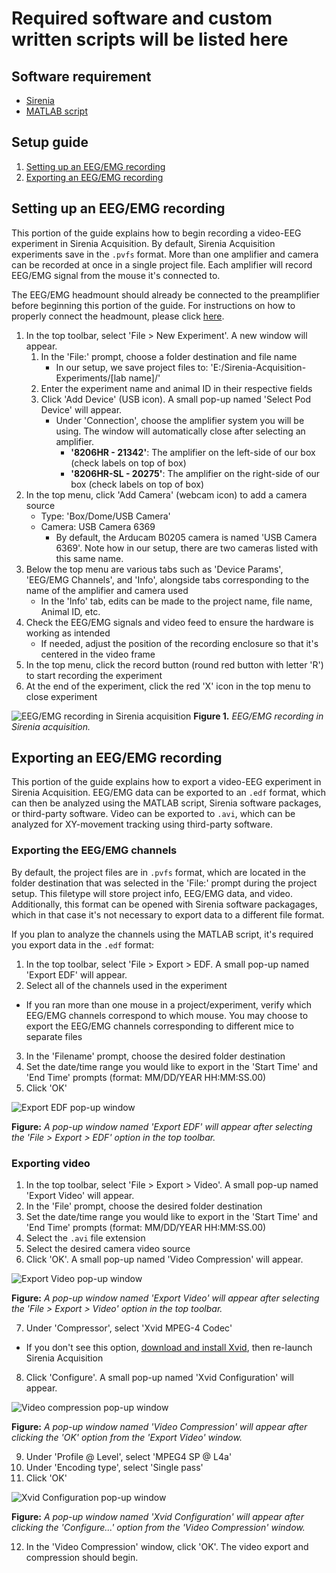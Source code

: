 # Required software and custom written scripts will be listed here

## Software requirement

- [Sirenia](https://www.pinnaclet.com/sirenia-download.html)
- [MATLAB script](https://github.com/thepenglab/edfEEG2024)

## Setup guide

1. [Setting up an EEG/EMG recording](#setting-up-an-eegemg-recording)
2. [Exporting an EEG/EMG recording](#exporting-an-eegemg-recording)

## Setting up an EEG/EMG recording

This portion of the guide explains how to begin recording a video-EEG experiment
in Sirenia Acquisition. By default, Sirenia Acquisition experiments save in the `.pvfs` format. More than one amplifier and camera can be recorded at once in a single project file. Each amplifier will record EEG/EMG signal from the mouse it's connected to.

The EEG/EMG headmount should already be connected to the preamplifier before
beginning this portion of the guide. For instructions on how to properly connect
the headmount, please click [here](../Hardware/setup-guide/headmount.md).

1. In the top toolbar, select 'File > New Experiment'. A new window will appear.
    1. In the 'File:' prompt, choose a folder destination and file name
        * In our setup, we save project files to: 'E:/Sirenia-Acquisition-Experiments/[lab name]/'
    2. Enter the experiment name and animal ID in their respective fields
    3. Click 'Add Device' (USB icon). A small pop-up named 'Select Pod Device' will appear.
        * Under 'Connection', choose the amplifier system you will be using. The window will automatically close after selecting an amplifier.
          * **'8206HR - 21342'**: The amplifier on the left-side of our box (check labels on top of box)
          * **'8206HR-SL - 20275'**: The amplifier on the right-side of our box (check labels on top of box)
2. In the top menu, click 'Add Camera' (webcam icon) to add a camera source
    * Type: 'Box/Dome/USB Camera'
    * Camera: USB Camera 6369
      * By default, the Arducam B0205 camera is named 'USB Camera 6369'. Note how in our setup, there are two cameras listed with this same name.
3. Below the top menu are various tabs such as 'Device Params', 'EEG/EMG
   Channels', and 'Info', alongside tabs corresponding to the name of the amplifier
   and camera used
    * In the 'Info' tab, edits can be made to the project name, file name,
      Animal ID, etc.
4. Check the EEG/EMG signals and video feed to ensure the hardware is working as
   intended
    * If needed, adjust the position of the recording enclosure so that it's
      centered in the video frame
5. In the top menu, click the record button (round red button with letter 'R') to start recording the experiment
6. At the end of the experiment, click the red 'X' icon in the top menu to close experiment

![EEG/EMG recording in Sirenia acquisition](https://raw.githubusercontent.com/GergelyTuri/chronicSleepRecordings/master/images/acquisition.jpeg)
**Figure 1.** _EEG/EMG recording in Sirenia acquisition._

## Exporting an EEG/EMG recording

This portion of the guide explains how to export a video-EEG experiment in Sirenia Acquisition. EEG/EMG data can be exported to an `.edf` format, which can then be analyzed using the MATLAB script, Sirenia software packages, or third-party software. Video can be exported to `.avi`, which can be analyzed for XY-movement tracking using third-party software.

### Exporting the EEG/EMG channels

By default, the project files are in `.pvfs` format, which are located in
the folder destination that was selected in the 'File:' prompt during the
project setup. This filetype will store project info, EEG/EMG data, and video. Additionally, this format can be opened with Sirenia software packagages, which in that case it's not necessary to export data to a different file format.

If you plan to analyze the channels using the MATLAB script, it's
required you export data in the `.edf` format:
1. In the top toolbar, select 'File > Export > EDF. A small pop-up named 'Export EDF' will appear.
2. Select all of the channels used in the experiment
  * If you ran more than one mouse in a project/experiment, verify which EEG/EMG channels correspond to which mouse. You may choose to export the EEG/EMG channels corresponding to different mice to separate files
3. In the 'Filename' prompt, choose the desired folder destination
4. Set the date/time range you would like to export in the 'Start Time' and 'End Time' prompts (format: MM/DD/YEAR HH:MM:SS.00)
4. Click 'OK'

![Export EDF pop-up window](https://raw.githubusercontent.com/GergelyTuri/chronicSleepRecordings/master/images/export-edf.JPG)

**Figure:** _A pop-up window named 'Export EDF' will appear after selecting the 'File > Export > EDF' option in the top toolbar._

### Exporting video
1. In the top toolbar, select 'File > Export > Video'. A small pop-up named 'Export Video' will appear.
2. In the 'File' prompt, choose the desired folder destination
3. Set the date/time range you would like to export in the 'Start Time' and 'End Time' prompts (format: MM/DD/YEAR HH:MM:SS.00)
4. Select the `.avi` file extension
5. Select the desired camera video source
6. Click 'OK'. A small pop-up named 'Video Compression' will appear.
  
  ![Export Video pop-up window](https://raw.githubusercontent.com/GergelyTuri/chronicSleepRecordings/master/images/export-video.JPG)
  
  **Figure:** _A pop-up window named 'Export Video' will appear after selecting the 'File > Export > Video' option in the top toolbar._

7. Under 'Compressor', select 'Xvid MPEG-4 Codec'
  * If you don't see this option, [download and install Xvid](https://www.xvid.com/), then re-launch Sirenia Acquisition
8. Click 'Configure'. A small pop-up named 'Xvid Configuration' will appear.
  
  ![Video compression pop-up window](https://raw.githubusercontent.com/GergelyTuri/chronicSleepRecordings/master/images/video-compression.JPG)
  
  **Figure:** _A pop-up window named 'Video Compression' will appear after clicking the 'OK' option from the 'Export Video' window._

9. Under 'Profile @ Level', select 'MPEG4 SP @ L4a'
10. Under 'Encoding type', select 'Single pass'
11. Click 'OK'
  
  ![Xvid Configuration pop-up window](https://raw.githubusercontent.com/GergelyTuri/chronicSleepRecordings/master/images/xvid-config.jpg)
  
  **Figure:** _A pop-up window named 'Xvid Configuration' will appear after clicking the 'Configure...' option from the 'Video Compression' window._

12. In the 'Video Compression' window, click 'OK'. The video export and compression should begin.